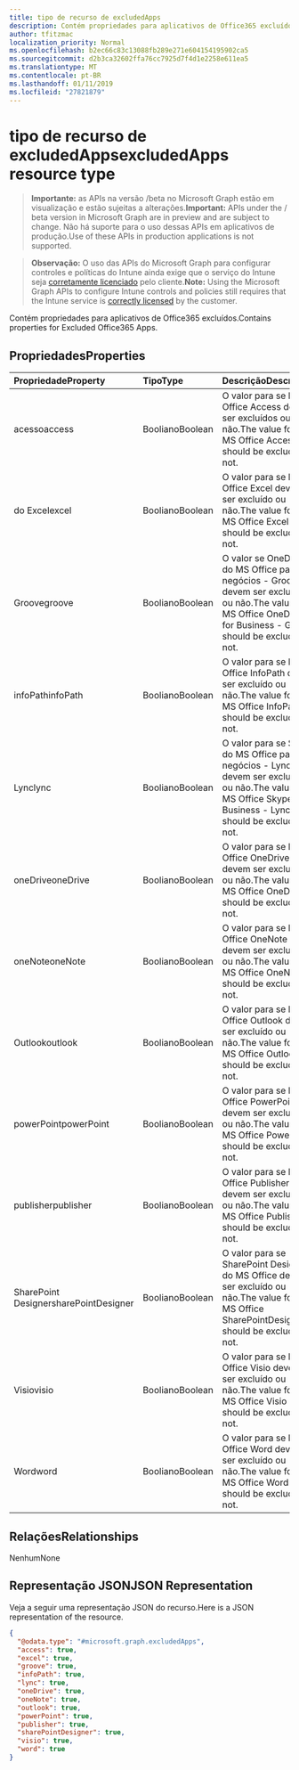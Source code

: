 ```yaml
---
title: tipo de recurso de excludedApps
description: Contém propriedades para aplicativos de Office365 excluídos.
author: tfitzmac
localization_priority: Normal
ms.openlocfilehash: b2ec66c83c13088fb289e271e604154195902ca5
ms.sourcegitcommit: d2b3ca32602ffa76cc7925d7f4d1e2258e611ea5
ms.translationtype: MT
ms.contentlocale: pt-BR
ms.lasthandoff: 01/11/2019
ms.locfileid: "27821879"
---
```

# <a name="excludedapps-resource-type"></a><span data-ttu-id="d20ee-103">tipo de recurso de excludedApps</span><span class="sxs-lookup"><span data-stu-id="d20ee-103">excludedApps resource type</span></span>

> <span data-ttu-id="d20ee-104">**Importante:** as APIs na versão /beta no Microsoft Graph estão em visualização e estão sujeitas a alterações.</span><span class="sxs-lookup"><span data-stu-id="d20ee-104">**Important:** APIs under the / beta version in Microsoft Graph are in preview and are subject to change.</span></span> <span data-ttu-id="d20ee-105">Não há suporte para o uso dessas APIs em aplicativos de produção.</span><span class="sxs-lookup"><span data-stu-id="d20ee-105">Use of these APIs in production applications is not supported.</span></span>

> <span data-ttu-id="d20ee-106">**Observação:** O uso das APIs do Microsoft Graph para configurar controles e políticas do Intune ainda exige que o serviço do Intune seja [corretamente licenciado](https://go.microsoft.com/fwlink/?linkid=839381) pelo cliente.</span><span class="sxs-lookup"><span data-stu-id="d20ee-106">**Note:** Using the Microsoft Graph APIs to configure Intune controls and policies still requires that the Intune service is [correctly licensed](https://go.microsoft.com/fwlink/?linkid=839381) by the customer.</span></span>

<span data-ttu-id="d20ee-107">Contém propriedades para aplicativos de Office365 excluídos.</span><span class="sxs-lookup"><span data-stu-id="d20ee-107">Contains properties for Excluded Office365 Apps.</span></span>
## <a name="properties"></a><span data-ttu-id="d20ee-108">Propriedades</span><span class="sxs-lookup"><span data-stu-id="d20ee-108">Properties</span></span>
|<span data-ttu-id="d20ee-109">Propriedade</span><span class="sxs-lookup"><span data-stu-id="d20ee-109">Property</span></span>|<span data-ttu-id="d20ee-110">Tipo</span><span class="sxs-lookup"><span data-stu-id="d20ee-110">Type</span></span>|<span data-ttu-id="d20ee-111">Descrição</span><span class="sxs-lookup"><span data-stu-id="d20ee-111">Description</span></span>|
|:---|:---|:---|
|<span data-ttu-id="d20ee-112">acesso</span><span class="sxs-lookup"><span data-stu-id="d20ee-112">access</span></span>|<span data-ttu-id="d20ee-113">Booliano</span><span class="sxs-lookup"><span data-stu-id="d20ee-113">Boolean</span></span>|<span data-ttu-id="d20ee-114">O valor para se MS Office Access devem ser excluídos ou não.</span><span class="sxs-lookup"><span data-stu-id="d20ee-114">The value for if MS Office Access should be excluded or not.</span></span>|
|<span data-ttu-id="d20ee-115">do Excel</span><span class="sxs-lookup"><span data-stu-id="d20ee-115">excel</span></span>|<span data-ttu-id="d20ee-116">Booliano</span><span class="sxs-lookup"><span data-stu-id="d20ee-116">Boolean</span></span>|<span data-ttu-id="d20ee-117">O valor para se MS Office Excel devem ser excluído ou não.</span><span class="sxs-lookup"><span data-stu-id="d20ee-117">The value for if MS Office Excel should be excluded or not.</span></span>|
|<span data-ttu-id="d20ee-118">Groove</span><span class="sxs-lookup"><span data-stu-id="d20ee-118">groove</span></span>|<span data-ttu-id="d20ee-119">Booliano</span><span class="sxs-lookup"><span data-stu-id="d20ee-119">Boolean</span></span>|<span data-ttu-id="d20ee-120">O valor se OneDrive do MS Office para negócios - Groove devem ser excluído ou não.</span><span class="sxs-lookup"><span data-stu-id="d20ee-120">The value for if MS Office OneDrive for Business - Groove should be excluded or not.</span></span>|
|<span data-ttu-id="d20ee-121">infoPath</span><span class="sxs-lookup"><span data-stu-id="d20ee-121">infoPath</span></span>|<span data-ttu-id="d20ee-122">Booliano</span><span class="sxs-lookup"><span data-stu-id="d20ee-122">Boolean</span></span>|<span data-ttu-id="d20ee-123">O valor para se MS Office InfoPath devem ser excluído ou não.</span><span class="sxs-lookup"><span data-stu-id="d20ee-123">The value for if MS Office InfoPath should be excluded or not.</span></span>|
|<span data-ttu-id="d20ee-124">Lync</span><span class="sxs-lookup"><span data-stu-id="d20ee-124">lync</span></span>|<span data-ttu-id="d20ee-125">Booliano</span><span class="sxs-lookup"><span data-stu-id="d20ee-125">Boolean</span></span>|<span data-ttu-id="d20ee-126">O valor para se Skype do MS Office para negócios - Lync devem ser excluído ou não.</span><span class="sxs-lookup"><span data-stu-id="d20ee-126">The value for if MS Office Skype for Business - Lync should be excluded or not.</span></span>|
|<span data-ttu-id="d20ee-127">oneDrive</span><span class="sxs-lookup"><span data-stu-id="d20ee-127">oneDrive</span></span>|<span data-ttu-id="d20ee-128">Booliano</span><span class="sxs-lookup"><span data-stu-id="d20ee-128">Boolean</span></span>|<span data-ttu-id="d20ee-129">O valor para se MS Office OneDrive devem ser excluído ou não.</span><span class="sxs-lookup"><span data-stu-id="d20ee-129">The value for if MS Office OneDrive should be excluded or not.</span></span>|
|<span data-ttu-id="d20ee-130">oneNote</span><span class="sxs-lookup"><span data-stu-id="d20ee-130">oneNote</span></span>|<span data-ttu-id="d20ee-131">Booliano</span><span class="sxs-lookup"><span data-stu-id="d20ee-131">Boolean</span></span>|<span data-ttu-id="d20ee-132">O valor para se MS Office OneNote devem ser excluído ou não.</span><span class="sxs-lookup"><span data-stu-id="d20ee-132">The value for if MS Office OneNote should be excluded or not.</span></span>|
|<span data-ttu-id="d20ee-133">Outlook</span><span class="sxs-lookup"><span data-stu-id="d20ee-133">outlook</span></span>|<span data-ttu-id="d20ee-134">Booliano</span><span class="sxs-lookup"><span data-stu-id="d20ee-134">Boolean</span></span>|<span data-ttu-id="d20ee-135">O valor para se MS Office Outlook devem ser excluído ou não.</span><span class="sxs-lookup"><span data-stu-id="d20ee-135">The value for if MS Office Outlook should be excluded or not.</span></span>|
|<span data-ttu-id="d20ee-136">powerPoint</span><span class="sxs-lookup"><span data-stu-id="d20ee-136">powerPoint</span></span>|<span data-ttu-id="d20ee-137">Booliano</span><span class="sxs-lookup"><span data-stu-id="d20ee-137">Boolean</span></span>|<span data-ttu-id="d20ee-138">O valor para se MS Office PowerPoint devem ser excluído ou não.</span><span class="sxs-lookup"><span data-stu-id="d20ee-138">The value for if MS Office PowerPoint should be excluded or not.</span></span>|
|<span data-ttu-id="d20ee-139">publisher</span><span class="sxs-lookup"><span data-stu-id="d20ee-139">publisher</span></span>|<span data-ttu-id="d20ee-140">Booliano</span><span class="sxs-lookup"><span data-stu-id="d20ee-140">Boolean</span></span>|<span data-ttu-id="d20ee-141">O valor para se MS Office Publisher devem ser excluído ou não.</span><span class="sxs-lookup"><span data-stu-id="d20ee-141">The value for if MS Office Publisher should be excluded or not.</span></span>|
|<span data-ttu-id="d20ee-142">SharePoint Designer</span><span class="sxs-lookup"><span data-stu-id="d20ee-142">sharePointDesigner</span></span>|<span data-ttu-id="d20ee-143">Booliano</span><span class="sxs-lookup"><span data-stu-id="d20ee-143">Boolean</span></span>|<span data-ttu-id="d20ee-144">O valor para se SharePoint Designer do MS Office devem ser excluído ou não.</span><span class="sxs-lookup"><span data-stu-id="d20ee-144">The value for if MS Office SharePointDesigner should be excluded or not.</span></span>|
|<span data-ttu-id="d20ee-145">Visio</span><span class="sxs-lookup"><span data-stu-id="d20ee-145">visio</span></span>|<span data-ttu-id="d20ee-146">Booliano</span><span class="sxs-lookup"><span data-stu-id="d20ee-146">Boolean</span></span>|<span data-ttu-id="d20ee-147">O valor para se MS Office Visio devem ser excluído ou não.</span><span class="sxs-lookup"><span data-stu-id="d20ee-147">The value for if MS Office Visio should be excluded or not.</span></span>|
|<span data-ttu-id="d20ee-148">Word</span><span class="sxs-lookup"><span data-stu-id="d20ee-148">word</span></span>|<span data-ttu-id="d20ee-149">Booliano</span><span class="sxs-lookup"><span data-stu-id="d20ee-149">Boolean</span></span>|<span data-ttu-id="d20ee-150">O valor para se MS Office Word devem ser excluído ou não.</span><span class="sxs-lookup"><span data-stu-id="d20ee-150">The value for if MS Office Word should be excluded or not.</span></span>|

## <a name="relationships"></a><span data-ttu-id="d20ee-151">Relações</span><span class="sxs-lookup"><span data-stu-id="d20ee-151">Relationships</span></span>
<span data-ttu-id="d20ee-152">Nenhum</span><span class="sxs-lookup"><span data-stu-id="d20ee-152">None</span></span>
## <a name="json-representation"></a><span data-ttu-id="d20ee-153">Representação JSON</span><span class="sxs-lookup"><span data-stu-id="d20ee-153">JSON Representation</span></span>
<span data-ttu-id="d20ee-154">Veja a seguir uma representação JSON do recurso.</span><span class="sxs-lookup"><span data-stu-id="d20ee-154">Here is a JSON representation of the resource.</span></span>
<!-- {
  "blockType": "resource",
  "@odata.type": "microsoft.graph.excludedApps"
}
-->
``` json
{
  "@odata.type": "#microsoft.graph.excludedApps",
  "access": true,
  "excel": true,
  "groove": true,
  "infoPath": true,
  "lync": true,
  "oneDrive": true,
  "oneNote": true,
  "outlook": true,
  "powerPoint": true,
  "publisher": true,
  "sharePointDesigner": true,
  "visio": true,
  "word": true
}
```





